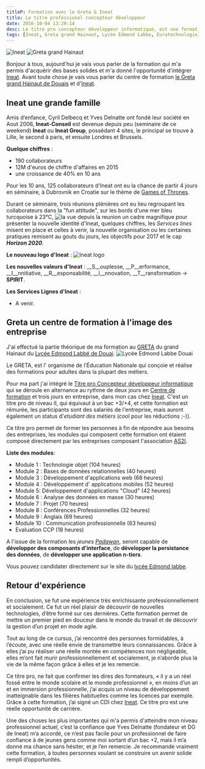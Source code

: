 ```yaml
---
titleP: Formation avec le Greta & Ineat
title: Le titre professionel concepteur développeur
date: 2016-10-04 13:29:14
desc: Le titre pro concepteur développeur informatique, est une formation bac +3 +4 en alternance, j'ai effectué cette dernière avec le Greta grand Hainaut, et Ineat
tags: [Ineat, Greta grand Hainaut, Lycée Edmond Labbe, Euratechnologie]
---
```

![Ineat](ineat.png) ![Greta grand Hainaut](greta.png)

Bonjour à tous, aujourd'hui je vais vous parler de la formation qui m'a permis d'acquérir des bases solides et m'a donné l'opportunité d'intégrer [Ineat](http://www.ineat-conseil.com/fr/). Avant toute chose je vais vous parler du centre de formation [le Greta grand Hainaut de Douais](http://www.greta-npdc.fr/greta/grand-hainaut/) et d'[Ineat](http://www.ineat-conseil.com/fr/).

## Ineat une grande famille

Amis d’enfance, Cyril Delbecq et Yves Delnatte ont fondé leur société en Aout 2006, __Ineat-Conseil__ est devenue depuis peu (seminaire de ce weekend) __Ineat__ ou __Ineat Group__, possédant 4 sites, le principal se trouve à Lille, le second à paris, et ensuite Londres et Brussels.

__Quelque chiffres__ :

 * 190 collaborateurs
 * 12M d'euros de chiffre d'affaires en 2015
 * une croissance de 40% en 10 ans

Pour les 10 ans, 125 collaborateurs d'Ineat ont eu la chance de partir 4 jours en séminaire, à Dubrovnik en Croatie sur le thème de [Games of Thrones](https://fr.wikipedia.org/wiki/Game_of_Thrones).

Durant ce séminaire, trois réunions plénières ont eu lieu regroupant les collaborateurs dans la "fun attitude", sur les bords d'une mer bleu turcquoise à 23°C, ![la vue depuis la reunion](Vue_Reunion.jpg) un cadre magnifique pour présenter la nouvelle identité d'Ineat, quelques chiffres, les *Services lines* misent en place et celles à venir, la nouvelle organisation ou les certaines pratiques remisent au gouts du jours, les objectifs pour 2017 et le cap __*Horizon 2020*__.

__Le nouveau logo d'Ineat__ :
![Ineat logo](logo_agence_ineat.png)

__Les nouvelles valeurs d'Ineat__ :  __S__ouplesse, __P__erformance, __I__nnitiative, __R__esponsabilité, __I__nnovation, __T__ransformation → __SPIRIT__.

__Les Services Lignes d'Ineat__ :

  * A venir.



## Greta un centre de formation à l'image des entreprise

J'ai effectué la partie théorique de ma formation au [GRETA](http://www.greta-npdc.fr/greta/grand-hainaut/) du grand Hainaut du [Lycée Edmond Labbé de Douai](http://edmond-labbe.savoirsnumeriques5962.fr/). ![Lycée Edmond Labbe Douai](labbe.jpg)

Le GRETA, est l' organisme de l’Éducation Nationale qui conçoie et réalise des formations pour adultes dans la plupart des métiers.

Pour ma part j'ai intégré le [Titre pro Concepteur développeur informatique](http://www.greta-npdc.fr/actualite/devenez-concepteur-developpeur-informatique-video/) qui se déroule en alternance au rythme de deux jours en [Centre de formation](http://edmond-labbe.savoirsnumeriques5962.fr/actualites/titre-professionnel-quot-concepteur-developpeur-informatique-quot-/) et trois jours en entreprise, dans mon cas chez [Ineat](http://www.ineat-conseil.com/fr/).
C'est un titre pro de niveau II, qui équivaut à un bac +3/+4, et cette formation est rémurée, les participants sont des salariés de l'entreprise, mais auront également un status d'*etudiant des métiers* (cool pour les réductions ;-)).

Ce titre pro permet de former les personnes à fin de répondre aux besoins des entreprises, les modules qui composent cette formation ont étaient composé directement par les entreprises composant l'association [AS2I](http://www.as2i.asso.fr/).

__Liste des modules__:

 * Module 1 : Technologie objet (104 heures)
 * Module 2 : Bases de données relationnelles  (40 heures)
 * Module 3 : Développement d'applications web (68 heures)
 * Module 4 : Développement d' applications mobiles (52 heures)
 * Module 5: Développement d'applications "Cloud"  (42 heures)
 * Module 6 : Analyse des données en masse (30 heures)
 * Module 7 : Projet (70 heures)
 * Module 8 : Conférences Professionnelles (32 heures)
 * Module 9 : Anglais (69 heures)
 * Module 10 : Communication professionnelle (63 heures)
 * Evaluation CCP (18 heures)

A l'issue de la formation les *jeunes [Padawan](http://fr.starwars.wikia.com/wiki/Padawan)*, seront capable de __développer des composants d'interface__, de __développer la persistance des données__, de __développer une application n-tiers__.

Vous pouvez candidater directement sur le site du [lycée Edmond labbe](http://edmond-labbe.savoirsnumeriques5962.fr/actualites/titre-professionnel-quot-concepteur-developpeur-informatique-quot-/).

## Retour d'expérience

En conclusion, se fut une expérience très enrichissante professionnellement et socialement. Ce fut un réel plaisir de découvrir de nouvelles technologies, d’être formé sur ces dernières. Cette formation permet de mettre un premier pied en douceur dans le monde du travail et de découvrir la gestion d’un projet en mode agile.

Tout au long de ce cursus, j’ai rencontré des personnes formidables, à l’écoute, avec une réelle envie de transmettre leurs connaissances. Grâce à elles j’ai pu réaliser une réelle montée en compétences non négligeable, elles m’ont fait murir professionnellement et socialement, je n’aborde plus la vie de la même façon grâce à elles et je les remercie.

Ce titre pro, ne fait que confirmer les dires des formateurs, « il y a un réel fossé entre le monde scolaire et le monde professionnel », en moins d’un an et en immersion professionnelle, j’ai acquis un niveau de développement inatteignable dans les filières habituelles comme les licences par exemple. Grâce à cette formation, j’ai signé un CDI chez [Ineat](http://www.ineat-conseil.com/fr/). Ce titre pro est une réelle opportunité de carrière.

Une des choses les plus importantes qui m'a permis d'atteindre mon niveau professionnel actuel, c’est la confiance que Yves Delnatte (fondateur et DG de Ineat) m’a accordé, ce n’est pas facile pour un professionnel de faire confiance à de jeunes gens comme moi sortant d’un bac +2, mais il m’a donné ma chance sans hésiter, et je l’en remercie. Je recommande vraiment cette formation, à toutes personnes voulant se construire un avenir solide rempli d’opportunités.


